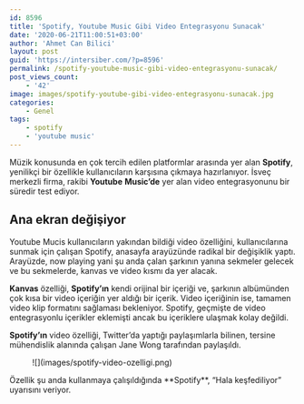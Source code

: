 ```yaml
---
id: 8596
title: 'Spotify, Youtube Music Gibi Video Entegrasyonu Sunacak'
date: '2020-06-21T11:00:51+03:00'
author: 'Ahmet Can Bilici'
layout: post
guid: 'https://intersiber.com/?p=8596'
permalink: /spotify-youtube-music-gibi-video-entegrasyonu-sunacak/
post_views_count:
    - '42'
image: images/spotify-youtube-gibi-video-entegrasyonu-sunacak.jpg
categories:
    - Genel
tags:
    - spotify
    - 'youtube music'
---
```


Müzik konusunda en çok tercih edilen platformlar arasında yer alan **Spotify**, yenilikçi bir özellikle kullanıcıların karşısına çıkmaya hazırlanıyor. İsveç merkezli firma, rakibi **Youtube** **Music’de** yer alan video entegrasyonunu bir süredir test ediyor.

## Ana ekran değişiyor

Youtube Mucis kullanıcıların yakından bildiği video özelliğini, kullanıcılarına sunmak için çalışan Spotify, anasayfa arayüzünde radikal bir değişiklik yaptı. Arayüzde, now playing yani şu anda çalan şarkının yanına sekmeler gelecek ve bu sekmelerde, kanvas ve video kısmı da yer alacak.

**Kanvas** özelliği, **Spotify’ın** kendi orijinal bir içeriği ve, şarkının albümünden çok kısa bir video içeriğin yer aldığı bir içerik. Video içeriğinin ise, tamamen video klip formatını sağlaması bekleniyor. Spotify, geçmişte de video entegrasyonlu içerikler eklemişti ancak bu içeriklere ulaşmak kolay değildi.

**Spotify’ın** video özelliği, Twitter’da yaptığı paylaşımlarla bilinen, tersine mühendislik alanında çalışan Jane Wong tarafından paylaşıldı.

<figure class="wp-block-image size-large">![](images/spotify-video-ozelligi.png)</figure>Özellik şu anda kullanmaya çalışıldığında **Spotify**, “Hala keşfediliyor” uyarısını veriyor.